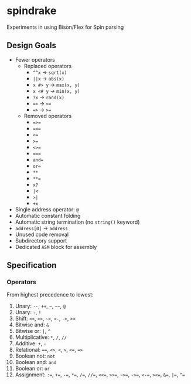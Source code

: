 # spindrake

Experiments in using Bison/Flex for Spin parsing

## Design Goals

- Fewer operators
    - Replaced operators
      - `^^x` -> `sqrt(x)`
      - `||x` -> `abs(x)`
      - `x #> y` -> `max(x, y)`
      - `x <# y` -> `min(x, y)`
      - `?x` -> `rand(x)`
      - `=<` -> `<=`
      - `=>` -> `>=`
    - Removed operators
      - `=>=`
      - `=<=`
      - `<=`
      - `>=`
      - `<>=`
      - `===`
      - `and=`
      - `or=`
      - `**`
      - `**=`
      - `x?`
      - `|<`
      - `>|`
      - `+x`
- Single address operator: `@`
- Automatic constant folding
- Automatic string termination (no `string()` keyword)
- `address[0]` -> `address`
- Unused code removal
- Subdirectory support
- Dedicated `ASM` block for assembly

## Specification

### Operators 

From highest precedence to lowest:

1. Unary: `--`, `++`, `~`, `~~`, `@`
1. Unary: `-`, `!`
1. Shift: `<<`, `>>`, `~>`, `<-`, `->`, `><`
1. Bitwise and: `&`
1. Bitwise or: `|`, `^`
1. Multiplicative: `*`, `/`, `//`
1. Additive: `+`, `-`
1. Relational: `==`, `<>`, `<`, `>`, `<=`, `=>`
1. Boolean not: `not`
1. Boolean and: `and`
1. Boolean or: `or`
1. Assignment: `:=`, `+=`, `-=`, `*=`, `/=`, `//=`, `<<=`, `>>=`, `~>=`, `->=`, `<-=`, `><=`, `&=`, `|=`, `^=` 
